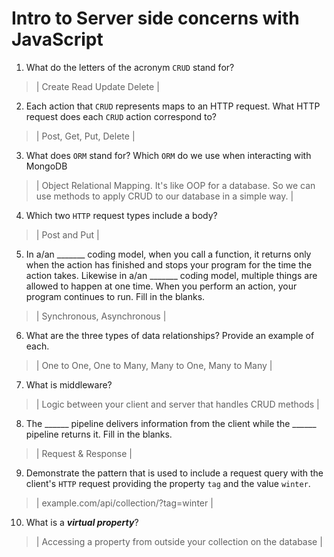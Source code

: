 # Intro to Server side concerns with JavaScript
01. What do the letters of the acronym `CRUD` stand for?

  > | Create Read Update Delete |

02. Each action that `CRUD` represents maps to an HTTP request. What HTTP request does each `CRUD` action correspond to?

  > | Post, Get, Put, Delete |

03. What does `ORM` stand for? Which `ORM` do we use when interacting with MongoDB

  > | Object Relational Mapping. It's like OOP for a database. So we can use methods to apply CRUD to our database in a simple way. |

04. Which two `HTTP` request types include a body?

  > | Post and Put |

05. In a/an _______ coding model, when you call a function, it returns only when the action has finished and stops your program for the time the action takes. Likewise in a/an _______ coding model, multiple things are allowed to happen at one time. When you perform an action, your program continues to run.  Fill in the blanks.

  > | Synchronous, Asynchronous |

06. What are the three types of data relationships? Provide an example of each.

  > | One to One, One to Many, Many to One, Many to Many |

07. What is middleware?

  > | Logic between your client and server that handles CRUD methods |

08. The ______ pipeline delivers information from the client while the ______ pipeline returns it. Fill in the blanks. 

  > | Request & Response |

09. Demonstrate the pattern that is used to include a request query with the client's `HTTP` request providing the property `tag` and the value `winter`.

  > | example.com/api/collection/?tag=winter |

10. What is a ***virtual property***?

  > | Accessing a property from outside your collection on the database |
